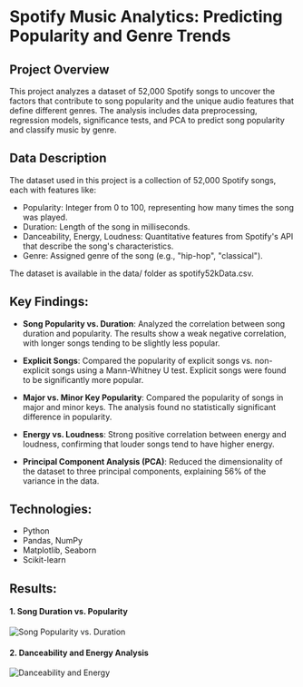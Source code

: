 # Spotify Music Analytics: Predicting Popularity and Genre Trends

## Project Overview
This project analyzes a dataset of 52,000 Spotify songs to uncover the factors that contribute to song popularity and the unique audio features that define different genres. The analysis includes data preprocessing, regression models, significance tests, and PCA to predict song popularity and classify music by genre.

## Data Description 
The dataset used in this project is a collection of 52,000 Spotify songs, each with features like:

- Popularity: Integer from 0 to 100, representing how many times the song was played.
- Duration: Length of the song in milliseconds.
- Danceability, Energy, Loudness: Quantitative features from Spotify's API that describe the song's characteristics.
- Genre: Assigned genre of the song (e.g., "hip-hop", "classical").

The dataset is available in the data/ folder as spotify52kData.csv.
## Key Findings:
- **Song Popularity vs. Duration**: Analyzed the correlation between song duration and popularity. The results show a weak negative correlation, with longer songs tending to be slightly less popular.

- **Explicit Songs**: Compared the popularity of explicit songs vs. non-explicit songs using a Mann-Whitney U test. Explicit songs were found to be significantly more popular.

- **Major vs. Minor Key Popularity**: Compared the popularity of songs in major and minor keys. The analysis found no statistically significant difference in popularity.

- **Energy vs. Loudness**: Strong positive correlation between energy and loudness, confirming that louder songs tend to have higher energy.

- **Principal Component Analysis (PCA)**: Reduced the dimensionality of the dataset to three principal components, explaining 56% of the variance in the data.


## Technologies:
* Python
* Pandas, NumPy
* Matplotlib, Seaborn
* Scikit-learn

## Results:
#### 1. Song Duration vs. Popularity
![Song Popularity vs. Duration](images/Song_Duration_vs_Popularity.png)

#### 2. Danceability and Energy Analysis
![Danceability and Energy](images/danceability_vs_energy.png)


